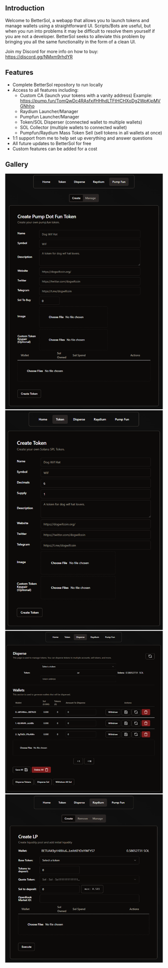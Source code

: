 ## Introduction

Welcome to BetterSol, a webapp that allows you to launch tokens and manage wallets using a straightforward UI. Scripts/Bots are useful, but when you run into problems it may be difficult to resolve them yourself if you are not a developer. BetterSol seeks to alleviate this problem by bringing you all the same functionality in the form of a clean UI.

Join my Discord for more info on how to buy: https://discord.gg/NMxm9rhdYR

## Features

- Complete BetterSol repository to run locally
- Access to all features including:
  - Custom CA (launch your tokens with a vanity address) Example: https://pump.fun/TomQwDc4RAsfxjfHHhdLTFtHCHXoDg2WpKipMVGNhho
  - Raydium Launcher/Manager
  - Pumpfun Launcher/Manager
  - Token/SOL Disperser (connected wallet to multiple wallets)
  - SOL Collector (multiple wallets to connected wallet)
  - Pumpfun/Raydium Mass Token Sell (sell tokens in all wallets at once)
- 1:1 support from me to help set up everything and answer questions
- All future updates to BetterSol for free
- Custom features can be added for a cost

## Gallery
![PumpFun Card](https://github.com/notarealhen/pumpfun-bundler/blob/main/pumpfun-bundle.png)
![Token Card](https://github.com/notarealhen/pumpfun-bundler/blob/main/token-create.png)
![Disperse Card](https://github.com/notarealhen/pumpfun-bundler/blob/main/disperse.png)
![Raydium Card](https://github.com/notarealhen/pumpfun-bundler/blob/main/raydium-bundle.png)

